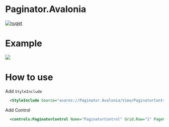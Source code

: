 # Paginator.Avalonia
[![nuget](https://img.shields.io/badge/10-nuget-blue)](https://www.nuget.org/packages/Paginator.Avalonia)

# Example

![](https://github.com/CreateLab/Paginator.Avalonia/blob/master/paginator.gif)

# How to use
Add `StyleInclude`
```xml
  <StyleInclude Source="avares://Paginator.Avalonia/View/PaginatorControl.xaml" />
```

Add Control
```xml
  <controls:PaginatorControl Name="PaginatorControl" Grid.Row="1" PageCount="7" PageNumb="{Binding CurrentPage,Mode=TwoWay}" />
```
